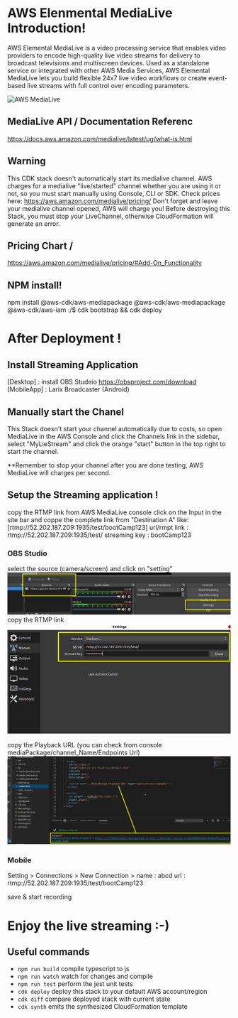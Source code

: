 

# AWS Elenmental MediaLive Introduction!
AWS Elemental MediaLive is a video processing service that enables video providers to encode high-quality live video streams for delivery to broadcast televisions and multiscreen devices. Used as a standalone service or integrated with other AWS Media Services, AWS Elemental MediaLive lets you build flexible 24x7 live video workflows or create event-based live streams with full control over encoding parameters.

![AWS MediaLive](https://d1.awsstatic.com/awselemental/v2diagrams/product-page-diagram-Elemental-MediaLive@2x.2570dba1da7763ff116d3dc2897e772ff238b63e.png)

## MediaLive API / Documentation Referenc
https://docs.aws.amazon.com/medialive/latest/ug/what-is.html


## Warning
This CDK stack doesn't automatically start its medialive channel. AWS charges for a medialive "live/started" channel whether you are using it or not, so you must start manually using Console, CLI or SDK. Check prices here: https://aws.amazon.com/medialive/pricing/
Don't forget and leave your medialive channel opened, AWS will charge you!
Before destroying this Stack, you must stop your LiveChannel, otherwise CloudFormation will generate an error.

## Pricing Chart / 
https://aws.amazon.com/medialive/pricing/#Add-On_Functionality


## NPM install!
npm install @aws-cdk/aws-mediapackage @aws-cdk/aws-mediapackage @aws-cdk/aws-iam
:/$   cdk bootstrap && cdk deploy


# After Deployment !

## Install Streaming Application
[Desktop] :  install OBS Studeio https://obsproject.com/download
[MobileApp] : Larix Broadcaster (Android)


## Manually start the Chanel 
This Stack doesn't start your channel automatically due to costs, so open MediaLive in the AWS Console and click the Channels link in the sidebar, select "MyLieStream" and  click the orange "start" button in the top right to start the channel. 

**Remember to stop your channel after you are done testing, AWS MediaLive will charges per second.


## Setup the Streaming application !

copy the RTMP link from AWS MediaLive console 
click on the Input in the site bar and coppe the complete link from "Destination A"
    like: [rtmp://52.202.187.209:1935/test/bootCamp123]	
url/rmpt link : rtmp://52.202.187.209:1935/test/
streaming key : bootCamp123


### OBS Studio

select the source (camera/screen) and click on "setting"
![obs1](img/obs1.png)
copy the RTMP link 
![obs2](img/obs2.png)

copy the Playback URL (you can check from console  mediaPackage/channel_Name/Endpoints Url)
![linkTesting](img/linkTesting.png)


### Mobile 

Setting > Connections > New Connection >
name : abcd
url : rtmp://52.202.187.209:1935/test/bootCamp123

save & start recording


# Enjoy the live streaming :-) 


## Useful commands

 * `npm run build`   compile typescript to js
 * `npm run watch`   watch for changes and compile
 * `npm run test`    perform the jest unit tests
 * `cdk deploy`      deploy this stack to your default AWS account/region
 * `cdk diff`        compare deployed stack with current state
 * `cdk synth`       emits the synthesized CloudFormation template

